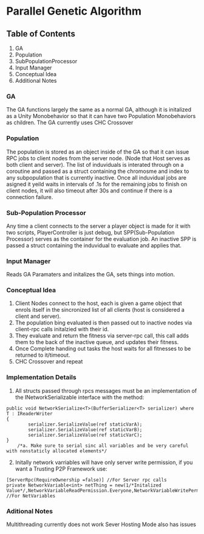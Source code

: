 # Parallel Genetic Algorithm
## Table of Contents
1. GA
2. Population
3. SubPopulationProcessor
4. Input Manager
5. Conceptual Idea
5. Additional Notes

### GA
The GA functions largely the same as a normal GA, although it is initalized as a Unity Monobehavior so that it can have two Population Monobehaviors as children. The GA currently uses CHC Crossover

### Population
The population is stored as an object inside of the GA so that it can issue RPC jobs to client nodes from the server node. (Node that Host serves as both client and server). The list of induviduals is interated through on a coroutine and passed as a struct containing the chromosme and index to any subpopulation that is currently inactive. Once all induvidual jobs are asigned it yeild waits in intervals of .1s for the remaining jobs to finish on client nodes, it will also timeout after 30s and continue if there is a connection failure.

### Sub-Population Processor
Any time a client connects to the server a player object is made for it with two scripts, PlayerController is just debug, but SPP(Sub-Population Processor) serves as the container for the evaluation job. An inactive SPP is passed a struct containing the induvidual to evaluate and applies that.

### Input Manager
Reads GA Paramaters and initalizes the GA, sets things into motion. 

### Conceptual Idea
1. Client Nodes connect to the host, each is given a game object that enrols itself in the sincronized list of all clients (host is considered a client and server). 
2. The population bing evaluated is then passed out to inactive nodes via client-rpc calls initalzied with their id. 
3. They evaluate and return the fitness via server-rpc call, this call adds them to the back of the inactive queue, and updates their fitness.
4. Once Complete handing out tasks the host waits for all fitnesses to be returned to it/timeout.
5. CHC Crossover and repeat

### Implementation Details
1. All structs passed through rpcs messages must be an implementation of the INetworkSerializable interface with the method:
```
public void NetworkSerialize<T>(BufferSerializer<T> serializer) where T : IReaderWriter
{
        serializer.SerializeValue(ref staticVarA);
        serializer.SerializeValue(ref staticVarB);
        serializer.SerializeValue(ref staticVarC);
}
    /*a. Make sure to serial sinc all variables and be very careful with nonstaticly allocated elements*/
```
    
2. Initally network varriables will have only server write permission, if you want a Trusting P2P Framework use:
```
[ServerRpc(RequireOwnership =false)] //For Server rpc calls
private NetworkVariable<int> netThing = new(1/*Initalized Value*/,NetworkVariableReadPermission.Everyone,NetworkVariableWritePermission.Owner); //For NetVariables
```

### Aditional Notes
Multithreading currently does not work
Sever Hosting Mode also has issues
